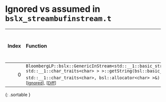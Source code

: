 # Ignored vs assumed in `bslx_streambufinstream.t`

<script src="../sorttable.js"></script>

|   Index | Function                                                                                                                                                                                                                                                                   |   Difference in number of lines |   Function size difference in bytes |   Number of lines in assumed build | Number of bytes in assumed build   |   Number of lines in ignored build | Number of bytes in ignored build   |
|--------:|:---------------------------------------------------------------------------------------------------------------------------------------------------------------------------------------------------------------------------------------------------------------------------|--------------------------------:|------------------------------------:|-----------------------------------:|:-----------------------------------|-----------------------------------:|:-----------------------------------|
|       0 | `BloombergLP::bslx::GenericInStream<std::__1::basic_streambuf<char, std::__1::char_traits<char> > >::getString(bsl::basic_string<char, std::__1::char_traits<char>, bsl::allocator<char> >&)` <sup>\[[Assumed](0-assume)\], \[[Ignored](0-none)\], \[[Diff](0.diff.html)\] |                               5 |                                  16 |                                672 | 4,213,104                          |                                656 | 4,213,104                          |
{: .sortable }
